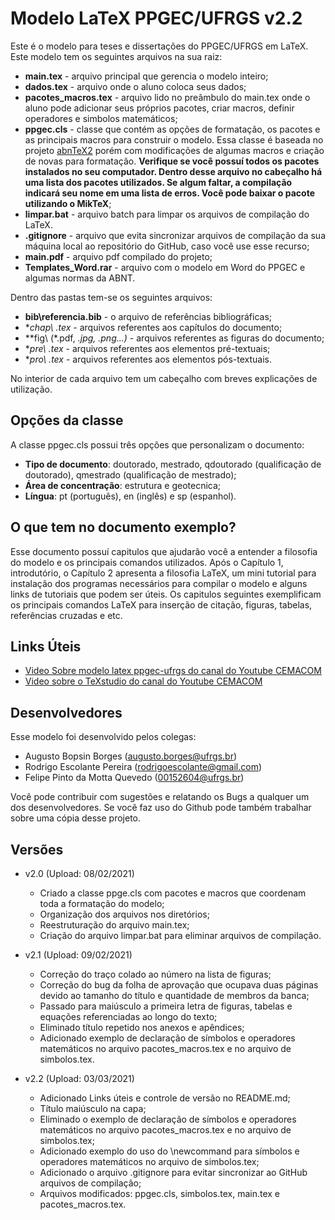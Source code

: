 # Modelo LaTeX PPGEC/UFRGS v2.2

Este é o modelo para teses e dissertações do PPGEC/UFRGS em LaTeX. Este modelo tem os seguintes arquivos na sua raiz:

  - **main.tex** - arquivo principal que gerencia o modelo inteiro;
  - **dados.tex** - arquivo onde o aluno coloca seus dados;
  - **pacotes_macros.tex** - arquivo lido no preâmbulo do main.tex onde o aluno pode adicionar seus próprios pacotes, criar macros, definir operadores e simbolos matemáticos;
  - **ppgec.cls** - classe que contém as opções de formatação, os pacotes e as principais macros para construir o modelo. Essa classe é baseada no projeto [abnTeX2](https://www.abntex.net.br/) porém com modificações de algumas macros e criação de novas para formatação. **Verifique se você possuí todos os pacotes instalados no seu computador. Dentro desse arquivo no cabeçalho há uma lista dos pacotes utilizados. Se algum faltar, a compilação indicará seu nome em uma lista de erros. Você pode baixar o pacote utilizando o MikTeX**;
  - **limpar.bat** - arquivo batch para limpar os arquivos de compilação do LaTeX.
  - **.gitignore** - arquivo que evita sincronizar arquivos de compilação da sua máquina local ao repositório do GitHub, caso você use esse recurso;
  - **main.pdf** - arquivo pdf compilado do projeto;
  - **Templates_Word.rar** - arquivo com o modelo em Word do PPGEC e algumas normas da ABNT.
 
Dentro das pastas tem-se os seguintes arquivos:

- **bib\referencia.bib** - o arquivo de referências bibliográficas;
- **chap\ *.tex** - arquivos referentes aos capítulos do documento;
- **fig\ (*.pdf, *.jpg, *.png...)** - arquivos referentes as figuras do documento;
- **pre\ *.tex** - arquivos referentes aos elementos pré-textuais;
- **pro\ *.tex** - arquivos referentes aos elementos pós-textuais.

No interior de cada arquivo tem um cabeçalho com breves explicações de utilização.

## Opções da classe

A classe ppgec.cls possui três opções que personalizam o documento:

  - **Tipo de documento**: doutorado, mestrado, qdoutorado (qualificação de doutorado), qmestrado (qualificação de mestrado);
  - **Área de concentração**: estrutura e geotecnica;
  - **Língua**: pt (português), en (inglês) e sp (espanhol).

## O que tem no documento exemplo?

Esse documento possuí capitulos que ajudarão você a entender a filosofia do modelo e os principais comandos utilizados. Após o Capítulo 1, introdutório, o Capítulo 2 apresenta a filosofia LaTeX, um mini tutorial para instalação dos programas necessários para compilar o modelo e alguns links de tutoriais que podem ser úteis. Os capitulos seguintes exemplificam os principais comandos LaTeX para inserção de citação, figuras, tabelas, referências cruzadas e etc.

## Links Úteis

 - [Video Sobre modelo latex ppgec-ufrgs do canal do Youtube CEMACOM](https://youtu.be/rphNFgaBviU)
 - [Video sobre o TeXstudio do canal do Youtube CEMACOM](https://youtu.be/kAnzGjju8QM)

## Desenvolvedores

Esse modelo foi desenvolvido pelos colegas:

- Augusto Bopsin Borges (augusto.borges@ufrgs.br)
- Rodrigo Escolante Pereira (rodrigoescolante@gmail.com)
- Felipe Pinto da Motta Quevedo (00152604@ufrgs.br)

Você pode contribuir com sugestões e relatando os Bugs a qualquer um dos desenvolvedores. Se você faz uso do Github pode também trabalhar sobre uma cópia desse projeto.

## Versões

+ v2.0 (Upload: 08/02/2021)

	+ Criado a classe ppge.cls com pacotes e macros que coordenam toda a formatação do modelo;
	+ Organização dos arquivos nos diretórios;
	+ Reestruturação do arquivo main.tex;
	+ Criação do arquivo limpar.bat para eliminar arquivos de compilação.

+ v2.1 (Upload: 09/02/2021)
	+ Correção do traço colado ao número na lista de figuras;
	+ Correção do bug da folha de aprovação que ocupava duas páginas devido ao tamanho do título e quantidade de membros da banca;
	+ Passado para maiúsculo a primeira letra de figuras, tabelas e equações referenciadas ao longo do texto;
	+ Eliminado título repetido nos anexos e apêndices;
	+ Adicionado exemplo de declaração de símbolos e operadores matemáticos no arquivo pacotes_macros.tex e no arquivo de simbolos.tex.

+ v2.2 (Upload: 03/03/2021)

	+ Adicionado Links úteis e controle de versão no README.md;
	+ Título maiúsculo na capa;
	+ Eliminado o exemplo de declaração de símbolos e operadores matemáticos no arquivo pacotes_macros.tex e no arquivo de simbolos.tex;
	+ Adicionado exemplo do uso do \newcommand para símbolos e operadores matemáticos no arquivo de simbolos.tex;
	+ Adicionado o arquivo .gitignore para evitar sincronizar ao GitHub arquivos de compilação;
	+ Arquivos modificados: ppgec.cls, simbolos.tex, main.tex e pacotes_macros.tex.
